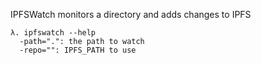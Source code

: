 IPFSWatch monitors a directory and adds changes to IPFS

```
λ. ipfswatch --help
  -path=".": the path to watch
  -repo="": IPFS_PATH to use
```
